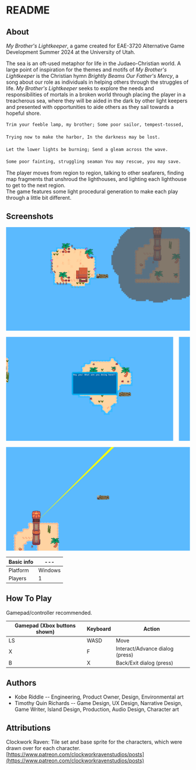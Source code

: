 # README

## About

*My Brother's Lightkeeper*, a game created for EAE-3720 Alternative Game Development Summer 2024 at the University of Utah.

The sea is an oft-used metaphor for life in the Judaeo-Christian world. A large point of inspiration for the themes and motifs of *My Brother's Lightkeeper* is the Christian hymn *Brightly Beams Our Father's Mercy*, a song about our role as individuals in helping others through the struggles of life. *My Brother's Lightkeeper* seeks to explore the needs and responsibilities of mortals in a broken world through placing the player in a treacherous sea, where they will be aided in the dark by other light keepers and presented with opportunities to aide others as they sail towards a hopeful shore.

```txt
Trim your feeble lamp, my brother; Some poor sailor, tempest-tossed,

Trying now to make the harbor, In the darkness may be lost.

Let the lower lights be burning; Send a gleam across the wave.

Some poor fainting, struggling seaman You may rescue, you may save.
```

The player moves from region to region, talking to other seafarers, finding map fragments that unshroud the lighthouses, and lighting each lighthouse to get to the next region.\
The game features some light procedural generation to make each play through a little bit different.

## Screenshots

![A screenshot featuring the player on an island, near a raft, near an island with a lighthouse that is shrouded in a cloud.](gameplay.png)

![A screenshot featuring dialog](dialog.png)

![A screenshot featuring a beam of light guiding the player to the next region.](lightBeam.png)

| Basic info | ---     |
| ---------- | ------- |
| Platform   | Windows |
| Players    | 1       |

## How To Play

Gamepad/controller recommended.

| Gamepad (Xbox buttons shown) | Keyboard | Action                          |
| ---------------------------- | -------- | ------------------------------- |
| LS                           | WASD     | Move                            |
| X                            | F        | Interact/Advance dialog (press) |
| B                            | X        | Back/Exit dialog (press)        |

## Authors

- Kobe Riddle -- Engineering, Product Owner, Design, Environmental art
- Timothy Quin Richards -- Game Design, UX Design, Narrative Design, Game Writer, Island Design, Production, Audio Design, Character art

## Attributions

Clockwork Raven: Tile set and base sprite for the characters, which were drawn over for each character.\
[https://www.patreon.com/clockworkravenstudios/posts](https://www.patreon.com/clockworkravenstudios/posts)
